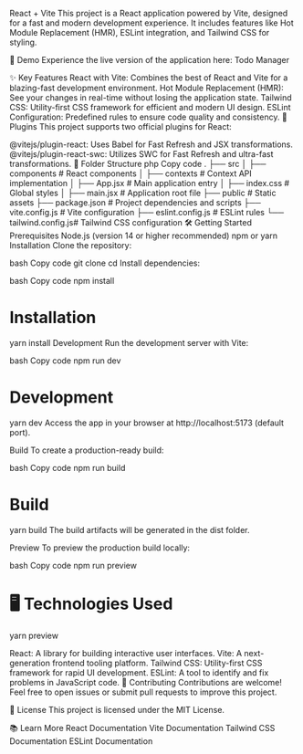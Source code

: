 React + Vite
This project is a React application powered by Vite, designed for a fast and modern development experience. It includes features like Hot Module Replacement (HMR), ESLint integration, and Tailwind CSS for styling.

🚀 Demo
Experience the live version of the application here: Todo Manager

✨ Key Features
React with Vite: Combines the best of React and Vite for a blazing-fast development environment.
Hot Module Replacement (HMR): See your changes in real-time without losing the application state.
Tailwind CSS: Utility-first CSS framework for efficient and modern UI design.
ESLint Configuration: Predefined rules to ensure code quality and consistency.
🔧 Plugins
This project supports two official plugins for React:

@vitejs/plugin-react: Uses Babel for Fast Refresh and JSX transformations.
@vitejs/plugin-react-swc: Utilizes SWC for Fast Refresh and ultra-fast transformations.
📂 Folder Structure
php
Copy code
.
├── src
│   ├── components    # React components
│   ├── contexts      # Context API implementation
│   ├── App.jsx       # Main application entry
│   ├── index.css     # Global styles
│   ├── main.jsx      # Application root file
├── public            # Static assets
├── package.json      # Project dependencies and scripts
├── vite.config.js    # Vite configuration
├── eslint.config.js  # ESLint rules
└── tailwind.config.js# Tailwind CSS configuration
🛠️ Getting Started
Prerequisites
Node.js (version 14 or higher recommended)
npm or yarn
Installation
Clone the repository:

bash
Copy code
git clone <repository-url>
cd <project-folder>
Install dependencies:

bash
Copy code
npm install
# Installation
yarn install
Development
Run the development server with Vite:

bash
Copy code
npm run dev
# Development
yarn dev
Access the app in your browser at http://localhost:5173 (default port).

Build
To create a production-ready build:

bash
Copy code
npm run build
# Build
yarn build
The build artifacts will be generated in the dist folder.

Preview
To preview the production build locally:

bash
Copy code
npm run preview
# 🖥️ Technologies Used
yarn preview

React: A library for building interactive user interfaces.
Vite: A next-generation frontend tooling platform.
Tailwind CSS: Utility-first CSS framework for rapid UI development.
ESLint: A tool to identify and fix problems in JavaScript code.
🤝 Contributing
Contributions are welcome! Feel free to open issues or submit pull requests to improve this project.

📄 License
This project is licensed under the MIT License.

📚 Learn More
React Documentation
Vite Documentation
Tailwind CSS Documentation
ESLint Documentation

